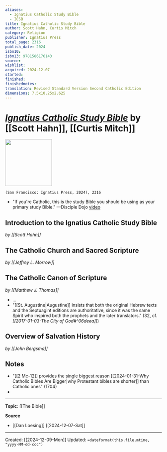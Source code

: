 ```yaml
---
aliases:
  - Ignatius Catholic Study Bible
  - ICSB
title: Ignatius Catholic Study Bible
author: Scott Hahn, Curtis Mitch
category: Religion
publisher: Ignatius Press
total_page: 2316
publish_date: 2024
isbn10: 
isbn13: 9781586176143
source: 
wishlist: 
acquired: 2024-12-07
started: 
finished: 
finishednotes: 
translation: Revised Standard Version Second Catholic Edition
dimensions: 7.5x10.25x2.625
---
```

# *[Ignatius Catholic Study Bible](https://ignatius.com/ignatius-catholic-study-bible-2lp/)* by [[Scott Hahn]], [[Curtis Mitch]]

<img src="https://cdn11.bigcommerce.com/s-cvc90x9929/images/stencil/1280w/products/4210/4775/2P__24544.1718923501.jpg?c=1" width=150>

`(San Francisco: Ignatius Press, 2024), 2316`

- "If you're Catholic, this is the study Bible you should be using as your primary study Bible." —Disciple Dojo [video](https://youtu.be/-bXvQqWDOfc?t=2525)


## Introduction to the Ignatius Catholic Study Bible 
*by [[Scott Hahn]]*

## The Catholic Church and Sacred Scripture 
*by [[Jeffrey L. Morrow]]*

## The Catholic Canon of Scripture 
*by [[Matthew J. Thomas]]*
- ...
- "[[St. Augustine|Augustine]] insists that both the original Hebrew texts and the Septuagint editions are authoritative, since it was the same Spirit who inspired both the prophets and the later translators." (32, cf. *[[2017-01-03-The City of God#^06deea]]*)

## Overview of Salvation History 
*by [[John Bergsma]]*


## Notes 
- "[[2 Mc-12]] provides the single biggest reason [[2024-01-31-Why Catholic Bibles Are Bigger|why Protestant bibles are shorter]] than Catholic ones" (1704)
- 



--- 
**Topic**: [[The Bible]]

**Source**
- [[Dan Loesing]] [[2024-12-07-Sat]]
 
---
Created: [[2024-12-09-Mon]]
Updated: `=dateformat(this.file.mtime, "yyyy-MM-dd-ccc")`
